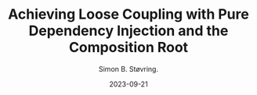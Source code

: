 ---
slug: "/talks/swift-connection/september-2023/simon-b-stovring-achieving-loose-coupling-with-pure-dependency-injection-and-the-composition-root"
date: 2023-09-21
title: "Achieving Loose Coupling with Pure Dependency Injection and the Composition Root"
author: "Simon B. Støvring."
video: bmIW1skJQFo
thumbnail: https:/async-assets.s3.eu-west-3.amazonaws.com/thumbnails/bmIW1skJQFo.jpg
slides: 
tags: []
year: 2023
conference: swift-connection
edition: september-2023
allow_ads: false
---